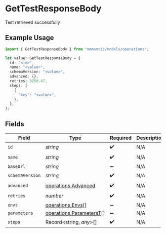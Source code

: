 # GetTestResponseBody

Test retrieved successfully

## Example Usage

```typescript
import { GetTestResponseBody } from "momentic/models/operations";

let value: GetTestResponseBody = {
  id: "<id>",
  name: "<value>",
  schemaVersion: "<value>",
  advanced: {},
  retries: 3250.47,
  steps: [
    {
      "key": "<value>",
    },
  ],
};
```

## Fields

| Field                                                              | Type                                                               | Required                                                           | Description                                                        |
| ------------------------------------------------------------------ | ------------------------------------------------------------------ | ------------------------------------------------------------------ | ------------------------------------------------------------------ |
| `id`                                                               | *string*                                                           | :heavy_check_mark:                                                 | N/A                                                                |
| `name`                                                             | *string*                                                           | :heavy_check_mark:                                                 | N/A                                                                |
| `baseUrl`                                                          | *string*                                                           | :heavy_minus_sign:                                                 | N/A                                                                |
| `schemaVersion`                                                    | *string*                                                           | :heavy_check_mark:                                                 | N/A                                                                |
| `advanced`                                                         | [operations.Advanced](../../models/operations/advanced.md)         | :heavy_check_mark:                                                 | N/A                                                                |
| `retries`                                                          | *number*                                                           | :heavy_check_mark:                                                 | N/A                                                                |
| `envs`                                                             | [operations.Envs](../../models/operations/envs.md)[]               | :heavy_minus_sign:                                                 | N/A                                                                |
| `parameters`                                                       | [operations.ParametersT](../../models/operations/parameterst.md)[] | :heavy_minus_sign:                                                 | N/A                                                                |
| `steps`                                                            | Record<string, *any*>[]                                            | :heavy_check_mark:                                                 | N/A                                                                |